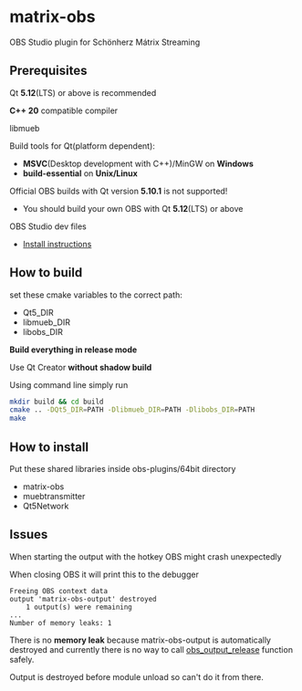 # matrix-obs

OBS Studio plugin for Schönherz Mátrix Streaming

## Prerequisites

Qt **5.12**(LTS) or above is recommended

**C++ 20** compatible compiler

libmueb

Build tools for Qt(platform dependent):

- **MSVC**(Desktop development with C++)/MinGW on **Windows**
- **build-essential** on **Unix/Linux**

Official OBS builds with Qt version **5.10.1** is not supported!

- You should build your own OBS with Qt **5.12**(LTS) or above

OBS Studio dev files

- [Install instructions](https://github.com/obsproject/obs-studio/wiki/Install-Instructions)

## How to build

set these cmake variables to the correct path:

- Qt5_DIR
- libmueb_DIR
- libobs_DIR

**Build everything in release mode**

Use Qt Creator **without shadow build**

Using command line simply run

```bash
mkdir build && cd build
cmake .. -DQt5_DIR=PATH -Dlibmueb_DIR=PATH -Dlibobs_DIR=PATH
make
```

## How to install

Put these shared libraries inside obs-plugins/64bit directory

- matrix-obs
- muebtransmitter
- Qt5Network

## Issues

When starting the output with the hotkey OBS might crash unexpectedly

When closing OBS it will print this to the debugger

```
Freeing OBS context data
output 'matrix-obs-output' destroyed
	1 output(s) were remaining
...
Number of memory leaks: 1
```

There is no **memory leak** because matrix-obs-output is automatically destroyed and currently there is no way to call [obs_output_release](https://obsproject.com/docs/reference-outputs.html?highlight=obs_output_release#c.obs_output_release) function safely.

Output is destroyed before module unload so can't do it from there.
